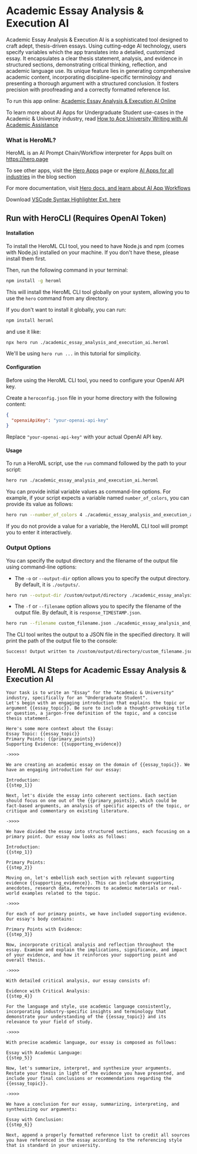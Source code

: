 # Academic Essay Analysis & Execution AI

Academic Essay Analysis & Execution AI is a sophisticated tool designed to craft adept, thesis-driven essays. Using cutting-edge AI technology, users specify variables which the app translates into a detailed, customized essay. It encapsulates a clear thesis statement, analysis, and evidence in structured sections, demonstrating critical thinking, reflection, and academic language use. Its unique feature lies in generating comprehensive academic content, incorporating discipline-specific terminology and presenting a thorough argument with a structured conclusion. It fosters precision with proofreading and a correctly formatted reference list.

To run this app online: [Academic Essay Analysis & Execution AI Online](https://hero.page/app/academic-essay-analysis-and-execution-ai-smart-thesis-driven-essay-generator/lZjO5ysW9h9suT8CNhBg)

To learn more about AI Apps for Undergraduate Student use-cases in the Academic & University industry, read [How to Ace University Writing with AI Academic Assistance](https://hero.page/blog/academic-and-university/undergraduate-student/how-to-ace-university-writing-with-ai-academic-assistance/170701)

### What is HeroML?
HeroML is an AI Prompt Chain/Workflow interpreter for Apps built on https://hero.page 

To see other apps, visit the [Hero Apps](https://hero.page/apps) page or explore [AI Apps for all industries](https://hero.page/blog) in the blog section

For more documentation, visit [Hero docs, and learn about AI App Workflows](https://hero.page/tutorials/introduction-to-heroml)

Download [VSCode Syntax Highlighter Ext. here](https://marketplace.visualstudio.com/items?itemName=hero-page.heroml)

## Run with HeroCLI (Requires OpenAI Token)

#### Installation

To install the HeroML CLI tool, you need to have Node.js and npm (comes with Node.js) installed on your machine. If you don't have these, please install them first. 

Then, run the following command in your terminal:

```bash
npm install -g heroml
```

This will install the HeroML CLI tool globally on your system, allowing you to use the `hero` command from any directory.

If you don't want to install it globally, you can run:

```bash
npm install heroml
```

and use it like:

```bash
npx hero run ./academic_essay_analysis_and_execution_ai.heroml
```

We'll be using `hero run ...` in this tutorial for simplicity.

#### Configuration

Before using the HeroML CLI tool, you need to configure your OpenAI API key. 

Create a `heroconfig.json` file in your home directory with the following content:

```json
{
  "openaiApiKey": "your-openai-api-key"
}
```

Replace `"your-openai-api-key"` with your actual OpenAI API key.

#### Usage

To run a HeroML script, use the `run` command followed by the path to your script:

```bash
hero run ./academic_essay_analysis_and_execution_ai.heroml
```

You can provide initial variable values as command-line options. For example, if your script expects a variable named `number_of_colors`, you can provide its value as follows:

```bash
hero run --number_of_colors 4 ./academic_essay_analysis_and_execution_ai.heroml
```

If you do not provide a value for a variable, the HeroML CLI tool will prompt you to enter it interactively.

### Output Options

You can specify the output directory and the filename of the output file using command-line options:

- The `-o` or `--output-dir` option allows you to specify the output directory. By default, it is `./outputs/`.

```bash
hero run --output-dir /custom/output/directory ./academic_essay_analysis_and_execution_ai.heroml
```

- The `-f` or `--filename` option allows you to specify the filename of the output file. By default, it is `response_TIMESTAMP.json`.

```bash
hero run --filename custom_filename.json ./academic_essay_analysis_and_execution_ai.heroml
```

The CLI tool writes the output to a JSON file in the specified directory. It will print the path of the output file to the console:

```bash
Success! Output written to /custom/output/directory/custom_filename.json
```


## HeroML AI Steps for Academic Essay Analysis & Execution AI
```
Your task is to write an "Essay" for the "Academic & University" industry, specifically for an "Undergraduate Student". 
Let's begin with an engaging introduction that explains the topic or argument {{essay_topic}}. Be sure to include a thought-provoking title or question, a jargon-free definition of the topic, and a concise thesis statement.

Here's some more context about the Essay:
Essay Topic: {{essay_topic}}
Primary Points: {{primary_points}}
Supporting Evidence: {{supporting_evidence}}

->>>>

We are creating an academic essay on the domain of {{essay_topic}}. We have an engaging introduction for our essay:

Introduction:
{{step_1}}

Next, let's divide the essay into coherent sections. Each section should focus on one out of the {{primary_points}}, which could be fact-based arguments, an analysis of specific aspects of the topic, or critique and commentary on existing literature.

->>>>

We have divided the essay into structured sections, each focusing on a primary point. Our essay now looks as follows:

Introduction:
{{step_1}}

Primary Points:
{{step_2}}

Moving on, let's embellish each section with relevant supporting evidence {{supporting_evidence}}. This can include observations, anecdotes, research data, references to academic materials or real-world examples related to the topic.

->>>>

For each of our primary points, we have included supporting evidence. Our essay's body contains:

Primary Points with Evidence:
{{step_3}}

Now, incorporate critical analysis and reflection throughout the essay. Examine and explain the implications, significance, and impact of your evidence, and how it reinforces your supporting point and overall thesis.

->>>>

With detailed critical analysis, our essay consists of:

Evidence with Critical Analysis:
{{step_4}}

For the language and style, use academic language consistently, incorporating industry-specific insights and terminology that demonstrate your understanding of the {{essay_topic}} and its relevance to your field of study.

->>>>

With precise academic language, our essay is composed as follows:

Essay with Academic Language:
{{step_5}}

Now, let's summarize, interpret, and synthesize your arguments. Restate your thesis in light of the evidence you have presented, and include your final conclusions or recommendations regarding the {{essay_topic}}.

->>>>

We have a conclusion for our essay, summarizing, interpreting, and synthesizing our arguments:

Essay with Conclusion:
{{step_6}}

Next, append a properly formatted reference list to credit all sources you have referenced in the essay according to the referencing style that is standard in your university.


```

